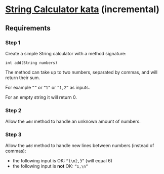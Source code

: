# [String Calculator kata](https://kata-log.rocks/string-calculator-kata) (incremental)
## Requirements
### Step 1
Create a simple String calculator with a method signature:

    int add(String numbers)

The method can take up to two numbers, separated by commas, and will return their sum.

For example `“”` or `“1”` or `“1,2”` as inputs.

For an empty string it will return 0.

### Step 2
Allow the `add` method to handle an unknown amount of numbers.

### Step 3
Allow the `add` method to handle new lines between numbers (instead of commas):
- the following input is OK: `“1\n2,3”` (will equal 6)
- the following input is **not** OK: `“1,\n”`